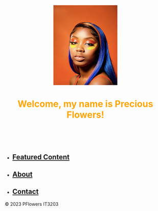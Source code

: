 <html>
<head>
  <title>Precious Flowers</title>
    <style>
      h1 {
        color: orange;
        }
    </style>
  </head>
<body>
<header>
  <img src="Welcome Pic.jpg" width = "200" height = "250" alt="Welcome Pic">
  <h1>Welcome, my name is Precious Flowers!</h1>
</header>
    <br>
  <nav>
    <ul>
      <li><h2><strong><a href="featuredcontent.html">Featured Content</a></strong></h2></li>
      <li><h2><strong><a href="about.html">About</a></strong></h2></li>
      <li><h2><strong><a href="contact.html">Contact</a></strong></h2></li>
    </ul>
  </nav>
  <footer>
    <p> &copy; 2023 PFlowers IT3203</p>
  </footer>
</body>
</html>
